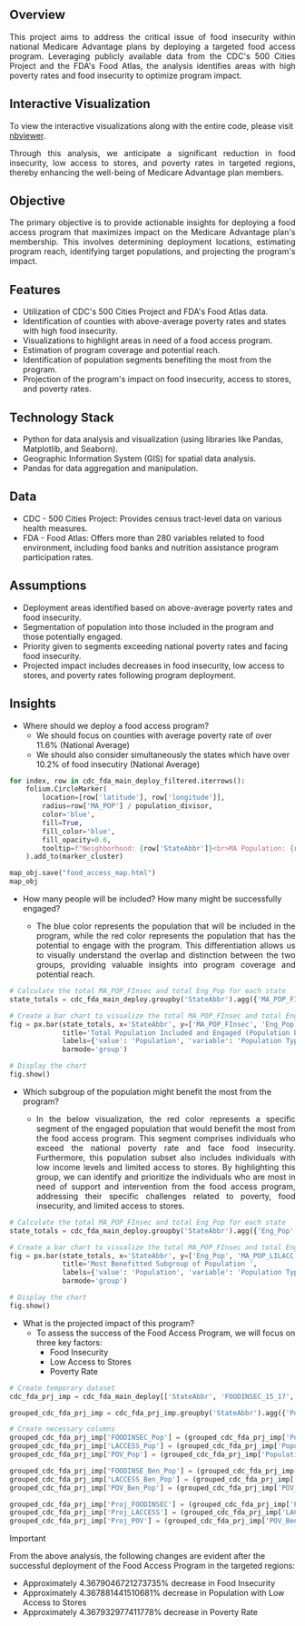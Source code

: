 ## Overview
<p align="justify">This project aims to address the critical issue of food insecurity within national Medicare Advantage plans by deploying a targeted food access program. Leveraging publicly available data from the CDC's 500 Cities Project and the FDA's Food Atlas, the analysis identifies areas with high poverty rates and food insecurity to optimize program impact.</p>

## Interactive Visualization
To view the interactive visualizations along with the entire code, please visit [nbviewer](https://nbviewer.org/github/arnavv-agarwal/Food-Access-Analysis/blob/main/Food_Access_Analysis.ipynb).

<p align="justify">Through this analysis, we anticipate a significant reduction in food insecurity, low access to stores, and poverty rates in targeted regions, thereby enhancing the well-being of Medicare Advantage plan members.</p>

## Objective
<p align="justify">The primary objective is to provide actionable insights for deploying a food access program that maximizes impact on the Medicare Advantage plan's membership. This involves determining deployment locations, estimating program reach, identifying target populations, and projecting the program's impact.</p>

## Features
- Utilization of CDC's 500 Cities Project and FDA's Food Atlas data.
- Identification of counties with above-average poverty rates and states with high food insecurity.
- Visualizations to highlight areas in need of a food access program.
- Estimation of program coverage and potential reach.
- Identification of population segments benefiting the most from the program.
- Projection of the program's impact on food insecurity, access to stores, and poverty rates.

## Technology Stack
- Python for data analysis and visualization (using libraries like Pandas, Matplotlib, and Seaborn).
- Geographic Information System (GIS) for spatial data analysis.
- Pandas for data aggregation and manipulation.

## Data
- CDC - 500 Cities Project: Provides census tract-level data on various health measures.
- FDA - Food Atlas: Offers more than 280 variables related to food environment, including food banks and nutrition assistance program participation rates.

## Assumptions
- Deployment areas identified based on above-average poverty rates and food insecurity.
- Segmentation of population into those included in the program and those potentially engaged.
- Priority given to segments exceeding national poverty rates and facing food insecurity.
- Projected impact includes decreases in food insecurity, low access to stores, and poverty rates following program deployment.

## Insights
- Where should we deploy a food access program?
  - We should focus on counties with average poverty rate of over 11.6% (National Average)
  - We should also consider simultaneously the states which have over 10.2% of food insecutiry (National Average)

```python 
for index, row in cdc_fda_main_deploy_filtered.iterrows():
    folium.CircleMarker(
        location=[row['latitude'], row['longitude']],
        radius=row['MA_POP'] / population_divisor,  
        color='blue',
        fill=True,
        fill_color='blue',
        fill_opacity=0.6,
        tooltip=f"Neighborhood: {row['StateAbbr']}<br>MA Population: {row['MA_POP']}"
    ).add_to(marker_cluster)
```
```python 
map_obj.save("food_access_map.html")
map_obj
```
- How many people will be included? How many might be successfully engaged?
  - <p align="justify">The blue color represents the population that will be included in the program, while the red color represents the population that has the potential to engage with the program. This differentiation allows us to visually understand the overlap and distinction between the two groups, providing valuable insights into program coverage and potential reach.</p>
```python 
# Calculate the total MA_POP_FInsec and total Eng_Pop for each state
state_totals = cdc_fda_main_deploy.groupby('StateAbbr').agg({'MA_POP_FInsec': 'sum','Eng_Pop': 'sum'}).reset_index()

# Create a bar chart to visualize the total MA_POP_FInsec and total Eng_Pop for each state
fig = px.bar(state_totals, x='StateAbbr', y=['MA_POP_FInsec', 'Eng_Pop'],
             title='Total Population Included and Engaged (Population by State)',
             labels={'value': 'Population', 'variable': 'Population Type', 'StateAbbr': 'States'},
             barmode='group')

# Display the chart
fig.show()
```

- Which subgroup of the population might benefit the most from the program?
  - <p align="justify">In the below visualization, the red color represents a specific segment of the engaged population that would benefit the most from the food access program. This segment comprises individuals who exceed the national poverty rate and face food insecurity. Furthermore, this population subset also includes individuals with low income levels and limited access to stores. By highlighting this group, we can identify and prioritize the individuals who are most in need of support and intervention from the food access program, addressing their specific challenges related to poverty, food insecurity, and limited access to stores.</p>
```python 
# Calculate the total MA_POP_FInsec and total Eng_Pop for each state
state_totals = cdc_fda_main_deploy.groupby('StateAbbr').agg({'Eng_Pop': 'sum', 'MA_POP_LILACC': 'sum'}).reset_index()

# Create a bar chart to visualize the total MA_POP_FInsec and total Eng_Pop for each state
fig = px.bar(state_totals, x='StateAbbr', y=['Eng_Pop', 'MA_POP_LILACC'],
             title='Most Benefitted Subgroup of Population ',
             labels={'value': 'Population', 'variable': 'Population Type', 'StateAbbr': 'States'},
             barmode='group')

# Display the chart
fig.show()
```
- What is the projected impact of this program?
  - To assess the success of the Food Access Program, we will focus on three key factors:
      - Food Insecurity
      - Low Access to Stores
      - Poverty Rate
```python
# Create temporary dataset
cdc_fda_prj_imp = cdc_fda_main_deploy[['StateAbbr', 'FOODINSEC_15_17', 'PCT_LACCESS_POP15', 'POVRATE15', 'Population2017', 'Eng_Pop']]

grouped_cdc_fda_prj_imp = cdc_fda_prj_imp.groupby('StateAbbr').agg({'Population2017': 'sum','FOODINSEC_15_17': 'mean','PCT_LACCESS_POP15': 'mean','POVRATE15': 'mean', 'Eng_Pop' : 'sum'}).reset_index()

# Create necessary columns 
grouped_cdc_fda_prj_imp['FOODINSEC_Pop'] = (grouped_cdc_fda_prj_imp['Population2017']*(grouped_cdc_fda_prj_imp['FOODINSEC_15_17']/100)).astype(int)
grouped_cdc_fda_prj_imp['LACCESS_Pop'] = (grouped_cdc_fda_prj_imp['Population2017']*(grouped_cdc_fda_prj_imp['PCT_LACCESS_POP15']/100)).astype(int)
grouped_cdc_fda_prj_imp['POV_Pop'] = (grouped_cdc_fda_prj_imp['Population2017']*(grouped_cdc_fda_prj_imp['POVRATE15']/100)).astype(int)

grouped_cdc_fda_prj_imp['FOODINSE_Ben_Pop'] = (grouped_cdc_fda_prj_imp['FOODINSEC_Pop']- grouped_cdc_fda_prj_imp['Eng_Pop']).astype(int)
grouped_cdc_fda_prj_imp['LACCESS_Ben_Pop'] = (grouped_cdc_fda_prj_imp['LACCESS_Pop']- grouped_cdc_fda_prj_imp['Eng_Pop']).astype(int)
grouped_cdc_fda_prj_imp['POV_Ben_Pop'] = (grouped_cdc_fda_prj_imp['POV_Pop']- grouped_cdc_fda_prj_imp['Eng_Pop']).astype(int)

grouped_cdc_fda_prj_imp['Proj_FOODINSEC'] = (grouped_cdc_fda_prj_imp['FOODINSE_Ben_Pop']/grouped_cdc_fda_prj_imp['Population2017'])*100
grouped_cdc_fda_prj_imp['Proj_LACCESS'] = (grouped_cdc_fda_prj_imp['LACCESS_Ben_Pop']/grouped_cdc_fda_prj_imp['Population2017'])*100
grouped_cdc_fda_prj_imp['Proj_POV'] = (grouped_cdc_fda_prj_imp['POV_Ben_Pop']/grouped_cdc_fda_prj_imp['Population2017'])*100
```
> [!IMPORTANT]  
> From the above analysis, the following changes are evident after the successful deployment of the Food Access Program in the targeted regions:
- Approximately 4.3679046721273735% decrease in Food Insecurity
- Approximately 4.367881441510681% decrease in Population with Low Access to Stores
- Approximately 4.367932977411778% decrease in Poverty Rate
